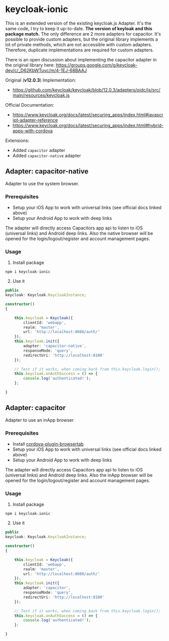 # keycloak-ionic

This is an extended version of the existing keycloak.js Adapter. It's the same code, I try to keep it up-to-date.
**The version of keyloak and this package match.**
The only difference are 2 more adapters for capacitor. It's possible to provide custom adapters, but the original
library implements a lot of private methods, which are not accessible with custom adapters. Therefore, duplicate
implementations are required for custom adapters.

There is an open discussion about implementing the capacitor adapter in the original library
here: https://groups.google.com/g/keycloak-dev/c/_D62KbWTuvc/m/4-1EJ-68BAAJ

Original (**v12.0.3**) Implementation:

* https://github.com/keycloak/keycloak/blob/12.0.3/adapters/oidc/js/src/main/resources/keycloak.js

Official Documentation:

* https://www.keycloak.org/docs/latest/securing_apps/index.html#javascript-adapter-reference
* https://www.keycloak.org/docs/latest/securing_apps/index.html#hybrid-apps-with-cordova

Extensions:

* Added `capacitor` adapter
* Added `capacitor-native` adapter

## Adapter: capacitor-native

Adapter to use the system browser.

### Prerequisites

* Setup your iOS App to work with universal links (see official docs linked above)
* Setup your Android App to work with deep links

The adapter will directly access Capacitors app api to listen to iOS (universal links) and Android deep links. Also the
native browser will be opened for the login/logout/register and account management pages.

### Usage

1. Install package

````
npm i keycloak-ionic
````

2. Use it

````Typescript
public
keycloak: Keycloak.KeycloakInstance;

constructor()
{

    this.keycloak = Keycloak({
        clientId: 'webapp',
        realm: 'master',
        url: 'http://localhost:8080/auth/'
    });
    this.keycloak.init({
        adapter: 'capacitor-native',
        responseMode: 'query',
        redirectUri: 'http://localhost:8100'
    });

    // Test if it works, when coming back from this.keycloak.login();
    this.keycloak.onAuthSuccess = () => {
        console.log('authenticated!');
    };

}
````

## Adapter: capacitor

Adapter to use an inApp browser

### Prerequisites

* Install [cordova-plugin-browsertab](https://github.com/google/cordova-plugin-browsertab)
* Setup your iOS App to work with universal links (see official docs linked above)
* Setup your Android App to work with deep links

The adapter will directly access Capacitors app api to listen to iOS (universal links) and Android deep links. Also the
inApp browser will be opened for the login/logout/register and account management pages.

### Usage

1. Install package

````
npm i keycloak-ionic
````

2. Use it

````Typescript
public
keycloak: Keycloak.KeycloakInstance;

constructor()
{

    this.keycloak = Keycloak({
        clientId: 'webapp',
        realm: 'master',
        url: 'http://localhost:8080/auth/'
    });
    this.keycloak.init({
        adapter: 'capacitor',
        responseMode: 'query',
        redirectUri: 'http://localhost:8100'
    });

    // Test if it works, when coming back from this.keycloak.login();
    this.keycloak.onAuthSuccess = () => {
        console.log('authenticated!');
    };

}
````
